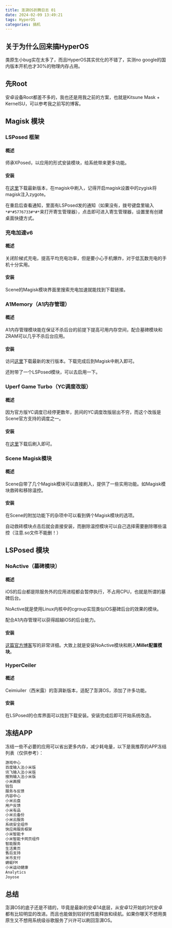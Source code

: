 ```yaml
---
title: 澎湃OS折腾日志 01
date: 2024-02-09 13:49:21
tags: HyperOS
categories: 搞机
---
```


## 关于为什么回来搞HyperOS

类原生小bug实在太多了，而且HyperOS其实优化的不错了，实测no google的国内版本开机也才30%的物理内存占用。

## 先Root

安卓设备Root都差不多的，我也还是用我之前的方案，也就是Kitsune Mask + KernelSU，可以参考我之前写的博客。

## Magisk 模块

### LSPosed 框架

#### 概述

师承XPosed，以应用的形式安装模块，给系统带来更多功能。

#### 安装

在[这里](https://github.com/LSPosed/LSPosed/releases)下载最新版本，在magisk中刷入，记得开启magisk设置中的zygisk将magisk注入zygote。

在重启后查看通知，里面有LSPosed发的通知（如果没有，拨号键盘里输入`*#*#5776733#*#*`来打开寄生管理器），点击即可进入寄生管理器，设置里有创建桌面快捷方式。

### 充电加速v6

#### 概述

关闭阶梯式充电，提高平均充电功率，但是要小心手机爆炸，对于低瓦数充电的手机十分实用。

#### 安装

Scene的Magisk模块界面里搜索充电加速就能找到下载链接。

### A1Memory（A1内存管理）

#### 概述

A1内存管理模块能在保证不杀后台的前提下提高可用内存空间，配合墓碑模块和ZRAM可以几乎不杀后台应用。

#### 安装

访问[这里](https://github.com/OneB1ank/A1Memory/releases)下载最新的发行版本。下载完成后到Magisk中刷入即可。

还附带了一个LSPosed模块，可以去启用一下。

### Uperf Game Turbo（YC调度改版）

#### 概述

因为官方版YC调度已经停更数年，民间的YC调度改版层出不穷，而这个改版是Scene官方支持的调度之一。

#### 安装

在[这里](https://github.com/yinwanxi/Uperf-Game-Turbo/releases)下载后刷入即可。

### Scene Magisk模块

#### 概述

Scene自带了几个Magisk模块可以直接刷入，提供了一些实用功能。如Magisk模块救砖和移除温控。

#### 安装

在Scene的附加功能下的杂项中可以看到俩个Magisk模块的选项。

自动救砖模块点击后就会直接安装，而删除温控模块可以自己选择需要删除哪些温控（注意.so文件不能删！）

## LSPosed 模块

### NoActive（墓碑模块）

#### 概述

iOS的后台都是除服务外的应用进程都会暂停执行，不占用CPU，也就是所谓的墓碑后台。

NoActive就是使用Linux内核中的cgroup实现类似iOS墓碑后台的效果的模块。

配合A1内存管理可以获得超越iOS的后台能力。

#### 安装

[这篇官方博客](https://app.myflv.cn/guide/start.html)写的非常详细。大致上就是安装NoActive模块和刷入**Millet配置模块**。

### HyperCeiler

#### 概述

Ceimiuiler（西米露）的澎湃新版本，适配了澎湃OS，添加了许多功能。

#### 安装

在LSPosed的仓库界面可以找到下载安装。安装完成后即可开始系统改造。

## 冻结APP

冻结一些不必要的应用可以省出更多内存，减少耗电量，以下是我推荐的APP冻结列表（仅供参考）：

```txt
游戏中心
百度输入法小米版
讯飞输入法小米版
搜狗输入法小米版
小米画报
钱包
服务与反馈
内容中心
小米云盘
用户反馈
小米有品
小米云备份
小米云服务
系统安全组件
快应用服务框架
小米智能卡
小米智能卡网页组件
智能服务
生活黄页
售后支持
米币支付
蜻蜓FM
小米运动健康
Analytics
Joyose
```

## 总结

澎湃OS的底子还是不错的，毕竟是最新的安卓14底层，从安卓12开始的3代安卓都有比较明显的改进。而且也能做到较好的性能释放和续航。如果你哪天不想用类原生又不想用系统级谷歌服务了兴许可以刷回澎湃OS。
